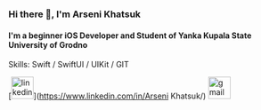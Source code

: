 ### Hi there 👋, I'm Arseni Khatsuk
#### I'm a beginner iOS Developer and Student of Yanka Kupala State University of Grodno

Skills: Swift / SwiftUI / UIKit / GIT 



[<img src='https://cdn.jsdelivr.net/npm/simple-icons@3.0.1/icons/linkedin.svg' alt='linkedin' height='40'>](https://www.linkedin.com/in/Arseni Khatsuk/)  [<img src='https://cdn.jsdelivr.net/npm/simple-icons@3.0.1/icons/gmail.svg' alt='gmail' height='40'>](mailto:khatsuk007@gmail.com)  




